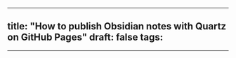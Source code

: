 
---
title: "How to publish Obsidian notes with Quartz on GitHub Pages"
draft: false
tags:
  - 
---
 

